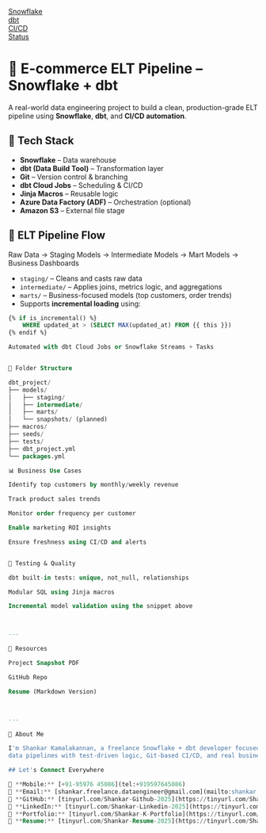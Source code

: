 [Snowflake](https://img.shields.io/badge/Snowflake-Data--Warehouse-blue)  
[dbt](https://img.shields.io/badge/dbt-Data--Build--Tool-orange)  
[CI/CD](https://img.shields.io/badge/CI%2FCD-Automation-green)  
[Status](https://img.shields.io/badge/Project-Completed-brightgreen)

# 🛒 E-commerce ELT Pipeline – Snowflake + dbt

A real-world data engineering project to build a clean, production-grade ELT pipeline using **Snowflake**, **dbt**, and **CI/CD automation**.

## 🔧 Tech Stack

- **Snowflake** – Data warehouse  
- **dbt (Data Build Tool)** – Transformation layer  
- **Git** – Version control & branching  
- **dbt Cloud Jobs** – Scheduling & CI/CD  
- **Jinja Macros** – Reusable logic  
- **Azure Data Factory (ADF)** – Orchestration (optional)  
- **Amazon S3** – External file stage  

## 🔁 ELT Pipeline Flow

Raw Data → Staging Models → Intermediate Models → Mart Models → Business Dashboards

- `staging/` – Cleans and casts raw data  
- `intermediate/` – Applies joins, metrics logic, and aggregations  
- `marts/` – Business-focused models (top customers, order trends)  
- Supports **incremental loading** using:

```sql
{% if is_incremental() %}
    WHERE updated_at > (SELECT MAX(updated_at) FROM {{ this }})
{% endif %}

Automated with dbt Cloud Jobs or Snowflake Streams + Tasks


🧱 Folder Structure

dbt_project/
├── models/
│   ├── staging/
│   ├── intermediate/
│   ├── marts/
│   └── snapshots/ (planned)
├── macros/
├── seeds/
├── tests/
├── dbt_project.yml
└── packages.yml

📊 Business Use Cases

Identify top customers by monthly/weekly revenue

Track product sales trends

Monitor order frequency per customer

Enable marketing ROI insights

Ensure freshness using CI/CD and alerts


🧪 Testing & Quality

dbt built-in tests: unique, not_null, relationships

Modular SQL using Jinja macros

Incremental model validation using the snippet above



---

📎 Resources

Project Snapshot PDF

GitHub Repo

Resume (Markdown Version)



---

💬 About Me

I'm Shankar Kamalakannan, a freelance Snowflake + dbt developer focused on delivering clean
data pipelines with test-driven logic, Git-based CI/CD, and real business alignment.

## Let's Connect Everywhere  

📱 **Mobile:** [+91-95976 45086](tel:+919597645086)  
📧 **Email:** [shankar.freelance.dataengineer@gmail.com](mailto:shankar.freelance.dataengineer@gmail.com)  
🔗 **GitHub:** [tinyurl.com/Shankar-Github-2025](https://tinyurl.com/Shankar-Github-2025)  
🔗 **LinkedIn:** [tinyurl.com/Shankar-Linkedin-2025](https://tinyurl.com/Shankar-Linkedin-2025)  
🔗 **Portfolio:** [tinyurl.com/Shankar-K-Portfolio](https://tinyurl.com/Shankar-K-Portfolio)  
🔗 **Resume:** [tinyurl.com/Shankar-Resume-2025](https://tinyurl.com/Shankar-Resume-2025)
